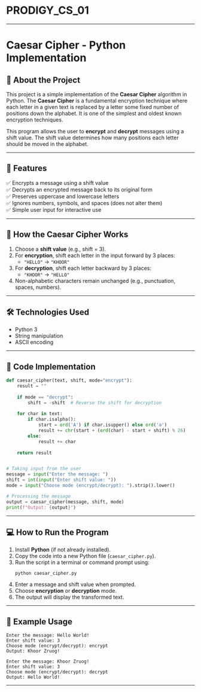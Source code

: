 # PRODIGY_CS_01

---

# **Caesar Cipher - Python Implementation**  

## **📌 About the Project**  
This project is a simple implementation of the **Caesar Cipher** algorithm in Python. The **Caesar Cipher** is a fundamental encryption technique where each letter in a given text is replaced by a letter some fixed number of positions down the alphabet. It is one of the simplest and oldest known encryption techniques.  

This program allows the user to **encrypt** and **decrypt** messages using a shift value. The shift value determines how many positions each letter should be moved in the alphabet.  

---

## **🔹 Features**
✅ Encrypts a message using a shift value  
✅ Decrypts an encrypted message back to its original form  
✅ Preserves uppercase and lowercase letters  
✅ Ignores numbers, symbols, and spaces (does not alter them)  
✅ Simple user input for interactive use  

---

## **📜 How the Caesar Cipher Works**
1. Choose a **shift value** (e.g., shift = 3).  
2. For **encryption**, shift each letter in the input forward by 3 places:  
   - `"HELLO"` → `"KHOOR"`  
3. For **decryption**, shift each letter backward by 3 places:  
   - `"KHOOR"` → `"HELLO"`  
4. Non-alphabetic characters remain unchanged (e.g., punctuation, spaces, numbers).  

---

## **🛠 Technologies Used**
- Python 3  
- String manipulation  
- ASCII encoding  

---

## **📌 Code Implementation**
```python
def caesar_cipher(text, shift, mode="encrypt"):
    result = ""
    
    if mode == "decrypt":
        shift = -shift  # Reverse the shift for decryption
    
    for char in text:
        if char.isalpha():
            start = ord('A') if char.isupper() else ord('a')
            result += chr(start + (ord(char) - start + shift) % 26)
        else:
            result += char
    
    return result


# Taking input from the user
message = input("Enter the message: ")
shift = int(input("Enter shift value: "))
mode = input("Choose mode (encrypt/decrypt): ").strip().lower()

# Processing the message
output = caesar_cipher(message, shift, mode)
print(f"Output: {output}")
```

---

## **💻 How to Run the Program**
1. Install **Python** (if not already installed).  
2. Copy the code into a new Python file (`caesar_cipher.py`).  
3. Run the script in a terminal or command prompt using:  
   ```
   python caesar_cipher.py
   ```
4. Enter a message and shift value when prompted.  
5. Choose **encryption** or **decryption** mode.  
6. The output will display the transformed text.  

---

## **🚀 Example Usage**
```
Enter the message: Hello World!
Enter shift value: 3
Choose mode (encrypt/decrypt): encrypt
Output: Khoor Zruog!
```
```
Enter the message: Khoor Zruog!
Enter shift value: 3
Choose mode (encrypt/decrypt): decrypt
Output: Hello World!
```

---

